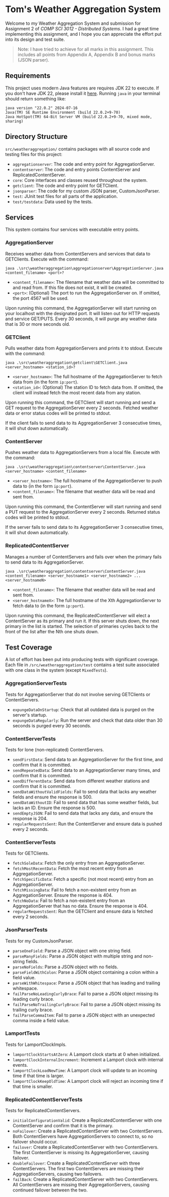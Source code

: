 # Tom's Weather Aggregation System

Welcome to my Weather Aggregation System and submission for Assignment 2 of *COMP SCI 3012 - Distributed Systems*.
I had a great time implementing this assignment, and I hope you can appreciate the effort put into its design and test suite.

> Note: I have tried to achieve for all marks in this assignment.
> This includes all points from Appendix A, Appendix B and bonus marks (JSON parser).

## Requirements

This project uses modern Java features are requires JDK 22 to execute. If you don't have JDK 22, please install it [here](https://www.oracle.com/au/java/technologies/downloads/#jdk22-windows). Running `java` in  your terminal should return something like:

```
java version "22.0.2" 2024-07-16
Java(TM) SE Runtime Environment (build 22.0.2+9-70)
Java HotSpot(TM) 64-Bit Server VM (build 22.0.2+9-70, mixed mode, sharing)
```

## Directory Structure

`src/weatheraggregation/` contains packages with all source code and testing files for this project:

- `aggregationserver`: The code and entry point for AggregationServer.
- `contentserver`: The code and entry points ContentServer and ReplicatedContentServer. 
- `core`: Core interfaces and classes reused throughout the system.
- `getclient`: The code and entry point for GETClient.
- `jsonparser`: The code for my custom JSON parser, CustomJsonParser.
- `test`: JUnit test files for all parts of the application.
- `test/testdata`: Data used by the tests.

## Services

This system contains four services with executable entry points.

### AggregationServer

Receives weather data from ContentServers and services that data to GETClients. Execute with the command:

```
java .\src\weatheraggregation\aggregationserver\AggregationServer.java <content_filename> <port>?
```

- `<content_filename>`: The filename that weather data will be committed to and read from. If this file does not exist, it will be created.
- `<port>`: (Optional) The port to run the AggregationServer on. If omitted, the port 4567 will be used.

Upon running this command, the AggregationServer will start running on your localhost with the designated port. 
It will listen out for HTTP requests and service GET/PUTS.
Every 30 seconds, it will purge any weather data that is 30 or more seconds old.

### GETClient

Pulls weather data from AggregationServers and prints it to stdout. Execute with the command:

```
java .\src\weatheraggregation\getclient\GETClient.java <server_hostname> <station_id>?
```

- `<server_hostname>`: The full hostname of the AggregationServer to fetch data from (in the form `ip:port`).
- `<station_id>`: (Optional) The station ID to fetch data from. If omitted, the client will instead fetch the most recent data from any station.

Upon running this command, the GETClient will start running and send a GET request to the AggregationServer every 2 seconds.
Fetched weather data or error status codes will be printed to stdout.

If the client fails to send data to its AggregationServer 3 consecutive times, it will shut down automatically.

### ContentServer

Pushes weather data to AggregationServers from a local file. Execute with the command:

```
java .\src\weatheraggregation\contentserver\ContentServer.java <server_hostname> <content_filename>
```

- `<server_hostname>`: The full hostname of the AggregationServer to push data to (in the form `ip:port`).
- `<content_filename>`: The filename that weather data will be read and sent from.

Upon running this command, the ContentServer will start running and send a PUT request to the AggregationServer every 2 seconds.
Returned status codes will be printed to stdout.

If the server fails to send data to its AggregationServer 3 consecutive times, it will shut down automatically.

### ReplicatedContentServer

Manages a number of ContentServers and fails over when the primary fails to send data to its AggregationServer.
```
java .\src\weatheraggregation\contentserver\ContentServer.java <content_filename> <server_hostname1> <server_hostname2> ... <server_hostnameN>  
```

- `<content_filename>`: The filename that weather data will be read and sent from.
- `<server_hostnameX>`: The full hostname of the Xth AggregationServer to fetch data to (in the form `ip:port`).

Upon running this command, the ReplicatedContentServer will elect a ContentServer as its primary and run it. 
If this server shuts down, the next primary in the list is started. 
The selection of primaries cycles back to the front of the list after the Nth one shuts down.

## Test Coverage

A lot of effort has been put into producing tests with significant coverage. 
Each file in `/src/weatheraggregation/test` contains a test suite associated with one class in the system (except `MixedTests`).

### AggregationServerTests

Tests for AggregationServer that do not involve serving GETClients or ContentServers.

- `expungeDataOnStartup`: Check that all outdated data is purged on the server's startup.
- `expungeDataRegularly`: Run the server and check that data older than 30 seconds is purged every 30 seconds.

### ContentServerTests

Tests for lone (non-replicated) ContentServers.

- `sendFirstData`: Send data to an AggregationServer for the first time, and confirm that it is committed.
- `sendRepeatedData`: Send data to an AggregationServer many times, and confirm that it is committed.
- `sendDifferentData`: Send data from different weather stations and confirm that it is committed.
- `sendDataWithoutValidFields`:  Fail to send data that lacks any weather fields and ensure the response is 500.
- `sendDataWithoutID`: Fail to send data that has some weather fields, but lacks an ID. Ensure the response is 500.
- `sendEmptyJSON`: Fail to send data that lacks any data, and ensure the response is 204.
- `regularRequestsSent`: Run the ContentServer and ensure data is pushed every 2 seconds.

### ContentServerTests

Tests for GETClients.

- `fetchSoleData`: Fetch the only entry from an AggregationServer.
- `fetchMostRecentData`: Fetch the most recent entry from an AggregationServer.
- `fetchSpecificData`: Fetch a specific (not most recent) entry from an AggregationServer.
- `fetchMissingData`: Fail to fetch a non-existent entry from an AggregationServer. Ensure the response is 404.
- `fetchNoData`: Fail to fetch a non-existent entry from an AggregationServer that has no data. Ensure the response is 404.
- `regularRequestsSent`: Run the GETClient and ensure data is fetched every 2 seconds.

### JsonParserTests

Tests for my CustomJsonParser.

- `parseOneField`: Parse a JSON object with one string field.
- `parseManyFields`: Parse a JSON object with multiple string and non-string fields.
- `parseNoFields`: Parse a JSON object with no fields.
- `parseFieldWithColon`: Parse a JSON object containing a colon within a field value.
- `parseWithWhitespace`: Parse a JSON object that has leading and trailing whitespace.
- `failParseNoLeadingCurlyBrace`: Fail to parse a JSON object missing its leading curly brace.
- `failParseNoTrailingCurlyBrace`: Fail to parse a JSON object missing its trailing curly brace.
- `failParseCommaItem`: Fail to parse a JSON object with an unexpected comma inside a field value.

### LamportTests

Tests for LamportClockImpls.

- `lamportClockStartsAtZero`: A Lamport clock starts at 0 when initialized.
- `lamportClockInternalIncrement`: Increment a Lamport clock with internal events.
- `lamportClockLoadNewTime`: A Lamport clock will update to an incoming time if that time is larger.
- `lamportClockKeepOldTime`: A Lamport clock will reject an incoming time if that time is smaller.

### ReplicatedContentServerTests

Tests for ReplicatedContentServers.

- `initialConfigurationValid`: Create a ReplicatedContentServer with one ContentServer and confirm that it is the primary.
- `noFailover`: Create a ReplicatedContentServer with two ContentServers. Both ContentServers have AggregationServers to connect to, so no failover should occur.
- `failover`: Create a ReplicatedContentServer with two ContentServers. The first ContentServer is missing its AggregationServer, causing failover.
- `doubleFailover`: Create a ReplicatedContentServer with three ContentServers. The first two ContentServers are missing their AggregationServers, causing two failovers.
- `failBack`: Create a ReplicatedContentServer with two ContentServers. All ContentServers are missing their AggregationServers, causing continued failover between the two.